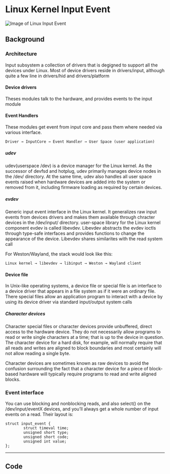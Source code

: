 # Linux Kernel Input Event

![Image of Linux Input Event](http://www.embeddedlinux.org.cn/essentiallinuxdevicedrivers/final/images/YTNyaWQ3ODBzOS9jL2VnbXRwNjQ5NWEzMi9yZzE1ZmkwcGdmaS4wLzFoaWc3c2M-.jpg)

## Background
### Architecture
 Input subsystem a collection of drivers that is degigned to support all the devices under Linux.
 Most of device drivers reside in drivers/input, although quite a few line in drivers/hid and drivers/platform

#### Device drivers
 Theses modules talk to the hardware, and provides events to the input module

#### Event Handlers
 These modules get event from input core and pass them where needed via various interface.
```
Driver → InputCore → Event Handler → User Space (user application)

```

##### udev

udev(userspace /dev) is a device manager for the Linux kernel. As the successor of devfsd and hotplug, udev primarily manages device nodes in the /dev/ directory. At the same time, udev also handles all user space events raised when hardware devices are added into the system or removed from it, including firmware loading as required by certain devices.

##### evdev

Generic input event interface in the Linux kernel. It generalizes raw input events from devices drivers and makes them available through chracter devices in the /dev/input/ directory. user-space library for the Linux kernel component evdev is called libevdev. Libevdev abstracts the evdev ioctls through type-safe interfaces and provides functions to change the appearance of the device.  Libevdev shares similarites with the read system call

For Weston/Wayland, the stack would look like this:
```
Linux kernel → libevdev → libinput → Weston → Wayland client
```


#### Device file
 In Unix-like operating systems, a device file or special file is an interface to a device driver that appears in a file system as if it were an ordinary file. There special files allow an application program to interact with a device by using its device driver via standard input/output system calls

##### Character devices

Character special files or character devices provide unbuffered, direct access to the hardware device. They do not necessarily allow programs to read or write single characters at a time; that is up to the device in question. The character device for a hard disk, for example, will normally require that all reads and writes are aligned to block boundaries and most certainly will not allow reading a single byte.

Character devices are sometimes known as raw devices to avoid the confusion surrounding the fact that a character device for a piece of block-based hardware will typically require programs to read and write aligned blocks.

### Event interface
You can use blocking and nonblocking reads, and also select() on the /dev/input/eventX devices, and you’ll always get a whole number of input events on a read. Their layout is:
```
struct input_event {
        struct timeval time;
        unsigned short type;
        unsigned short code;
        unsigned int value;
};
```
_ _ _
## Code

